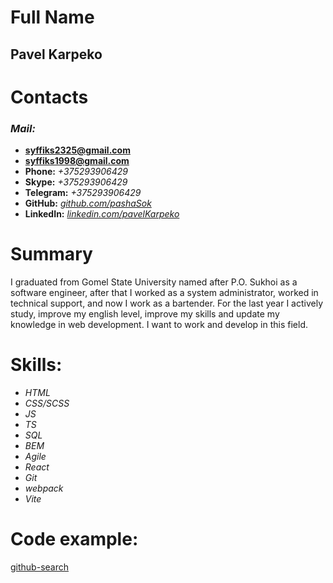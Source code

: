 # Full Name

## Pavel Karpeko

# Сontacts

### **_Mail:_**

- **syffiks2325@gmail.com**
- **syffiks1998@gmail.com**
- **Phone:** _+375293906429_
- **Skype:** _+375293906429_
- **Telegram:** _+375293906429_
- **GitHub:** _[github.com/pashaSok](https://github.com/pashaSok)_
- **LinkedIn:** _[linkedin.com/pavelKarpeko](https://www.linkedin.com/in/pavelkarpeko/)_

# Summary

I graduated from Gomel State University named after P.O. Sukhoi as a software engineer, after that I worked as a system administrator, worked in technical support, and now I work as a bartender. For the last year I actively study, improve my english level, improve my skills and update my knowledge in web development. I want to work and develop in this field.

# Skills:

- _HTML_
- _CSS/SCSS_
- _JS_
- _TS_
- _SQL_
- _BEM_
- _Agile_
- _React_
- _Git_
- _webpack_
- _Vite_

# Code example:

[github-search](https://github.com/pashaSok/github-search/tree/git-search)

